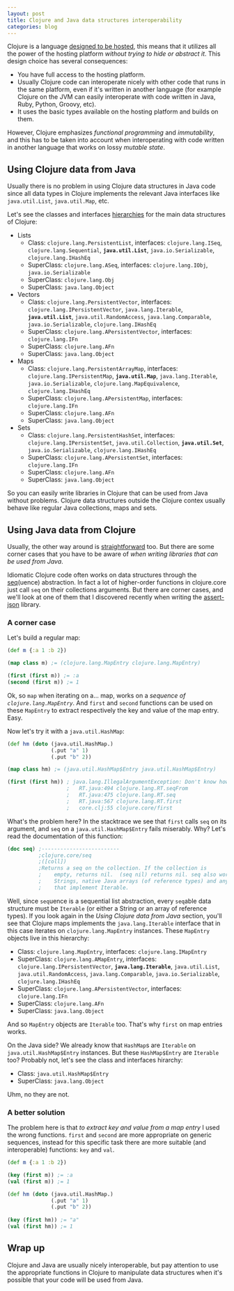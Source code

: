 ```yaml
---
layout: post
title: Clojure and Java data structures interoperability
categories: blog
---
```


Clojure is a language [designed to be hosted](https://clojure.org/jvm_hosted), this means that it utilizes all the power of the hosting platform *without trying to hide or abstract it*. This design choice has several consequences:

* You have full access to the hosting platform.
* Usually Clojure code can interoperate nicely with other code that runs in the same platform, even if it's written in another language (for example Clojure on the JVM can easily interoperate with code written in Java, Ruby, Python, Groovy, etc).
* It uses the basic types available on the hosting platform and builds on them.

However, Clojure emphasizes *functional programming* and *immutability*, and this has to be taken into account when interoperating with code written in another language that works on lossy *mutable state*.

## Using Clojure data from Java ##

Usually there is no problem in using Clojure data structures in Java code since all data types in Clojure implements the relevant Java interfaces like `java.util.List`, `java.util.Map`, etc.

Let's see the classes and interfaces [hierarchies](https://github.com/manuelp/obj-hierarchy) for the main data structures of Clojure: 

* Lists
  * Class: `clojure.lang.PersistentList`, interfaces: `clojure.lang.ISeq`, `clojure.lang.Sequential`, **`java.util.List`**, `java.io.Serializable`, `clojure.lang.IHashEq`
  * SuperClass: `clojure.lang.ASeq`, interfaces: `clojure.lang.IObj`, `java.io.Serializable`
  * SuperClass: `clojure.lang.Obj`
  * SuperClass: `java.lang.Object`
* Vectors
  * Class: `clojure.lang.PersistentVector`, interfaces: `clojure.lang.IPersistentVector`, `java.lang.Iterable`, **`java.util.List`**, `java.util.RandomAccess`, `java.lang.Comparable`, `java.io.Serializable`, `clojure.lang.IHashEq`
  * SuperClass: `clojure.lang.APersistentVector`, interfaces: `clojure.lang.IFn`
  * SuperClass: `clojure.lang.AFn`
  * SuperClass: `java.lang.Object`
* Maps
  * Class: `clojure.lang.PersistentArrayMap`, interfaces: `clojure.lang.IPersistentMap`, **`java.util.Map`**, `java.lang.Iterable`, `java.io.Serializable`, `clojure.lang.MapEquivalence`, `clojure.lang.IHashEq`
  * SuperClass: `clojure.lang.APersistentMap`, interfaces: `clojure.lang.IFn`
  * SuperClass: `clojure.lang.AFn`
  * SuperClass: `java.lang.Object`
* Sets
  * Class: `clojure.lang.PersistentHashSet`, interfaces: `clojure.lang.IPersistentSet`, `java.util.Collection`, **`java.util.Set`**, `java.io.Serializable`, `clojure.lang.IHashEq`
  * SuperClass: `clojure.lang.APersistentSet`, interfaces: `clojure.lang.IFn`
  * SuperClass: `clojure.lang.AFn`
  * SuperClass: `java.lang.Object`

So you can easily write libraries in Clojure that can be used from Java without problems. Clojure data structures outside the Clojure contex usually behave like regular Java collections, maps and sets.

## Using Java data from Clojure ##

Usually, the other way around is [straightforward](https://clojure.org/java_interop#Java%20Interop-Support%20for%20Java%20in%20Clojure%20Library%20Functions) too. But there are some corner cases that you have to be aware of *when writing libraries that can be used from Java*.

Idiomatic Clojure code often works on data structures through the [seq](https://clojure.org/sequences)(uence) abstraction. In fact a lot of higher-order functions in clojure.core just call `seq` on their collections arguments. But there are corner cases, and we'll look at one of them that I discovered recently when writing the [assert-json](https://github.com/manuelp/assert-json) library.

### A corner case ###

Let's build a regular map:

```clojure
(def m {:a 1 :b 2})

(map class m) ;= (clojure.lang.MapEntry clojure.lang.MapEntry)

(first (first m)) ;= :a
(second (first m)) ;= 1
```

Ok, so `map` when iterating on a... map, works on a *sequence of `clojure.lang.MapEntry`*. And `first` and `second` functions can be used on these `MapEntry` to extract respectively the key and value of the map entry. Easy.

Now let's try it with a `java.util.HashMap`:

```clojure
(def hm (doto (java.util.HashMap.)
              (.put "a" 1)
              (.put "b" 2))

(map class hm) ;= (java.util.HashMap$Entry java.util.HashMap$Entry)

(first (first hm)) ; java.lang.IllegalArgumentException: Don't know how to create ISeq from: java.util.HashMap$Entry
                   ;   RT.java:494 clojure.lang.RT.seqFrom
                   ;   RT.java:475 clojure.lang.RT.seq
                   ;   RT.java:567 clojure.lang.RT.first
                   ;   core.clj:55 clojure.core/first
```

What's the problem here? In the stacktrace we see that `first` calls `seq` on its argument, and `seq` on a `java.util.HashMap$Entry` fails miserably. Why? Let's read the documentation of this function:

```clojure
(doc seq) ;-------------------------
          ;clojure.core/seq
          ;([coll])
          ;Returns a seq on the collection. If the collection is
          ;    empty, returns nil.  (seq nil) returns nil. seq also works on
          ;    Strings, native Java arrays (of reference types) and any objects
          ;    that implement Iterable.
```

Well, since `seq`uence is a sequential list abstraction, every `seq`able data structure must be `Iterable` (or either a String or an array of reference types). If you look again in the *Using Clojure data from Java* section, you'll see that Clojure maps implements the `java.lang.Iterable` interface that in this case iterates on `clojure.lang.MapEntry` instances. These `MapEntry` objects live in this hierarchy:

* Class: `clojure.lang.MapEntry`, interfaces: `clojure.lang.IMapEntry`
* SuperClass: `clojure.lang.AMapEntry`, interfaces: `clojure.lang.IPersistentVector`, **`java.lang.Iterable`**, `java.util.List`, `java.util.RandomAccess`, `java.lang.Comparable`, `java.io.Serializable`, `clojure.lang.IHashEq`
* SuperClass: `clojure.lang.APersistentVector`, interfaces: `clojure.lang.IFn`
* SuperClass: `clojure.lang.AFn`
* SuperClass: `java.lang.Object`

And so `MapEntry` objects are `Iterable` too. That's why `first` on map entries works.

On the Java side? We already know that `HashMap`s are `Iterable` on `java.util.HashMap$Entry` instances. But these `HashMap$Entry` are `Iterable` too? Probably not, let's see the class and interfaces hirarchy:

* Class: `java.util.HashMap$Entry`
* SuperClass: `java.lang.Object`

Uhm, no they are not.

### A better solution ###

The problem here is that *to extract key and value from a map entry* I used the wrong functions. `first` and `second` are more appropriate on generic sequences, instead for this specific task there are more suitable (and interoperable) functions: `key` and `val`.

```clojure
(def m {:a 1 :b 2})

(key (first m)) ;= :a
(val (first m)) ;= 1

(def hm (doto (java.util.HashMap.)
              (.put "a" 1)
              (.put "b" 2))
              
(key (first hm)) ;= "a"
(val (first hm)) ;= 1
```

## Wrap up ##

Clojure and Java are usually nicely interoperable, but pay attention to use the appropriate functions in Clojure to manipulate data structures when it's possible that your code will be used from Java.
